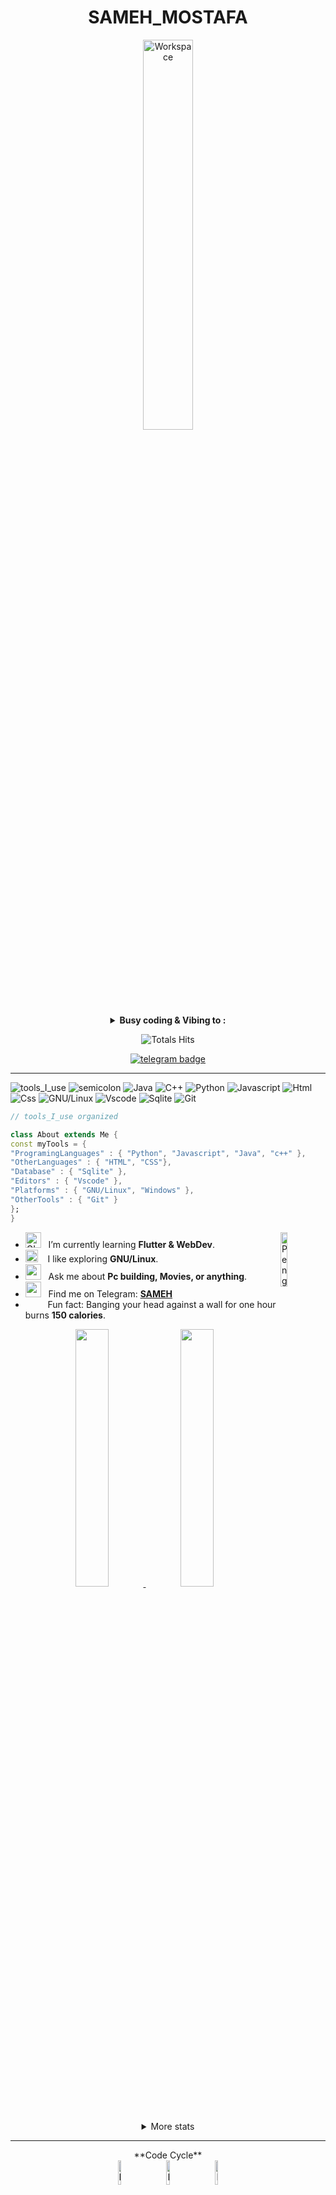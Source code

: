    
<div align="center" width="50">

  <div >
    <h1>SAMEH_MOSTAFA</h1>
</div>
    <img src="https://github.com/SP-XD/SP-XD/blob/main/images/dev-working_rounded.gif?raw=true"
        href="https://github.com/sp-xd" alt="Workspace" width="40%" /><br>

  <details>
        <p><strong>
                <summary> Busy coding & Vibing to : </summary>
            </strong></p>
         
   [![Spotify](https://spotify-readme.sp-xd.vercel.app/api/spotify)](https://open.spotify.com/user/31ihdcquia26umkswammcblnuf2m)
  <be>

   </details>

  ![Totals Hits](https://komarev.com/ghpvc/?username=SP-XD&style=flat&color=orange&label=PROFILE+VIEWS)
   
  [![telegram badge](https://img.shields.io/badge/SAMEH-grey?style=flat&logo=telegram)](https://t.me/sameh_mostafa0) <br>
</div>

<hr>
</hr>

![tools_I_use](https://img.shields.io/badge/-%F0%9F%9A%80%20Tools%20I%20use-orange)
![semicolon](https://img.shields.io/badge/-%3A-orange)
![Java](https://img.shields.io/badge/Java-ED8B00?style=flat&logo=java&logoColor=white)
![C++](https://img.shields.io/badge/C%2B%2B-00599C?style=flat&logo=c%2B%2B&logoColor=white)
![Python](https://img.shields.io/badge/Python-FFD43B?style=flat&logo=python&logoColor=darkgreen)
![Javascript](https://img.shields.io/badge/JavaScript-323330?style=flat&logo=javascript&logoColor=F7DF1E)
![Html](https://img.shields.io/badge/HTML5-E34F26?style=flat&logo=html5&logoColor=white)
![Css](https://img.shields.io/badge/CSS3-1572B6?style=flat&logo=css3&logoColor=white)
![GNU/Linux](https://img.shields.io/badge/Linux-FCC624?style=flat&logo=linux&logoColor=black)
![Vscode](https://img.shields.io/badge/Visual_Studio_Code-0078D4?style=flat&logo=visual%20studio%20code&logoColor=white)
![Sqlite](https://img.shields.io/badge/SQLite-07405E?style=flat&logo=sqlite&logoColor=white)
![Git](https://img.shields.io/badge/GIT-E44C30?style=flat&logo=git&logoColor=white)
```dart
// tools_I_use organized

class About extends Me {
const myTools = {
"ProgramingLanguages" : { "Python", "Javascript", "Java", "c++" },
"OtherLanguages" : { "HTML", "CSS"},
"Database" : { "Sqlite" },
"Editors" : { "Vscode" },
"Platforms" : { "GNU/Linux", "Windows" },
"OtherTools" : { "Git" }
};
}
```

- <img alt="GIF" src="https://github.com/SP-XD/SP-XD/blob/main/images/Developer.gif" width="25" /> &nbsp; I’m currently
learning **Flutter & WebDev**. <img align="right"
    src="https://raw.githubusercontent.com/Tarikul-Islam-Anik/Animated-Fluent-Emojis/master/Emojis/Animals/Penguin.png"
    alt="Penguin" width="15%" /><br>
- <img src="https://github.com/SP-XD/SP-XD/blob/main/images/hyperkitty.gif?raw=true" width="20" />&nbsp;&nbsp;&nbsp; I
like exploring **GNU/Linux**. <br>
- <img src="https://github.com/SP-XD/SP-XD/blob/main/images/message.gif?raw=true" width="25" />&nbsp;&nbsp; Ask me about
**Pc building, Movies, or anything**. <br>
- <img src="https://github.com/SP-XD/SP-XD/blob/main/images/letterbox.gif?raw=true" width="25" /> &nbsp; Find me on
Telegram: **[SAMEH](https://t.me/sameh_mostafa0)**<br>
- &nbsp;&nbsp;<img src="https://github.com/SP-XD/SP-XD/blob/main/images/lightning.gif?raw=true"
    width="12" />&nbsp;&nbsp;&nbsp;&nbsp;Fun fact: Banging your head against a wall for one hour burns **150
calories**.<br>

<div align="center">
    <a href="https://github.com/SP-XD">
     <img src="https://github-readme-stats.vercel.app/api?username=Sameh-hup&show_icons=true&theme=radical"
        width="32.5%">
        <img src="https://github-readme-stats.vercel.app/api/top-langs/?username=Sameh-hup&layout=compact"
            width="32.5%">
    </a>
    <details>
        <summary>More stats</summary>
        <h1>Hello Coders, Welcome to my profile</h1>
    </details>
    <hr>
    </hr>
    **Code Cycle**<br>
    <img src="https://raw.githubusercontent.com/Tarikul-Islam-Anik/Animated-Fluent-Emojis/master/Emojis/Smilies/Face%20with%20Spiral%20Eyes.png"
        width="10%" alt="Broken system!" />
    &nbsp;&nbsp;&nbsp;&nbsp;&nbsp;
    <img src="https://raw.githubusercontent.com/Tarikul-Islam-Anik/Animated-Fluent-Emojis/master/Emojis/Smilies/Relieved%20Face.png"
        width="10%" alt="It's working!" />
    &nbsp;&nbsp;&nbsp;&nbsp;&nbsp;
    <img src="https://raw.githubusercontent.com/Tarikul-Islam-Anik/Animated-Fluent-Emojis/master/Emojis/Smilies/Astonished%20Face.png"
        width="10%" alt="It's working but you don't know how!" /><br>
                <!--img src="https://github.com/SP-XD/SP-XD/blob/main/images/this_page_is.gif?raw=true"  width="40%"/-->

</div>
